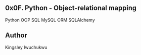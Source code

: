 ## 0x0F. Python - Object-relational mapping
Python
OOP
SQL
MySQL
ORM
SQLAlchemy

## Author
Kingsley Iwuchukwu